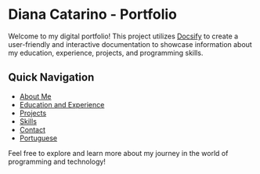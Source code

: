 # Diana Catarino - Portfolio

Welcome to my digital portfolio! This project utilizes [Docsify](https://docsify.js.org/) to create a user-friendly and interactive documentation to showcase information about my education, experience, projects, and programming skills.

## Quick Navigation

- [About Me](about-me.md)
- [Education and Experience](education-experience.md)
- [Projects](projects.md)
- [Skills](skills.md)
- [Contact](contact.md)
- [Portuguese](#)

Feel free to explore and learn more about my journey in the world of programming and technology!
